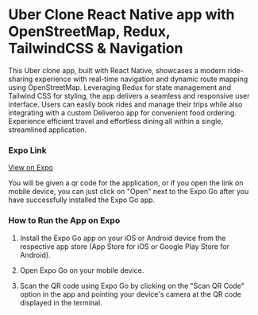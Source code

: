 # Uber Clone React Native app with OpenStreetMap, Redux, TailwindCSS & Navigation

This Uber clone app, built with React Native, showcases a modern ride-sharing experience with real-time navigation and dynamic route mapping using OpenStreetMap. Leveraging Redux for state management and Tailwind CSS for styling, the app delivers a seamless and responsive user interface. Users can easily book rides and manage their trips while also integrating with a custom Deliveroo app for convenient food ordering. Experience efficient travel and effortless dining all within a single, streamlined application.

### Expo Link

[View on Expo](https://expo.dev/preview/update?message=autocompleteinput%20update&updateRuntimeVersion=1.0.0&createdAt=2024-10-28T18%3A59%3A08.239Z&slug=exp&projectId=8d91f3e5-56ad-4145-a58e-f9a2254ff861&group=b63e7702-4370-43c4-9397-83f8b7f18901)

You will be given a qr code for the application, or if you open the link on mobile device, you can just click on "Open" next to the Expo Go after you have successfully installed the Expo Go app.

### How to Run the App on Expo

1. Install the Expo Go app on your iOS or Android device from the respective app store (App Store for iOS or Google Play Store for Android).

2. Open Expo Go on your mobile device.

3. Scan the QR code using Expo Go by clicking on the "Scan QR Code" option in the app and pointing your device's camera at the QR code displayed in the terminal.
